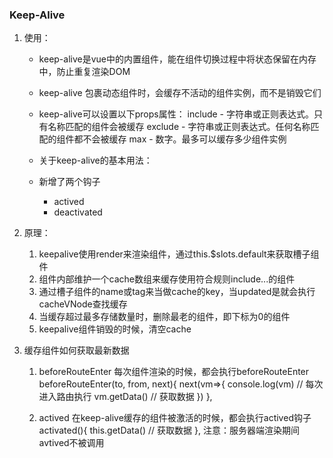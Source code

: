 ### Keep-Alive
  1. 使用：
      * keep-alive是vue中的内置组件，能在组件切换过程中将状态保留在内存中，防止重复渲染DOM
      * keep-alive 包裹动态组件时，会缓存不活动的组件实例，而不是销毁它们
      * keep-alive可以设置以下props属性：
          include - 字符串或正则表达式。只有名称匹配的组件会被缓存
          exclude - 字符串或正则表达式。任何名称匹配的组件都不会被缓存
          max - 数字。最多可以缓存多少组件实例
      * 关于keep-alive的基本用法：
          <keep-alive>
            <component :is="view"></component>
          </keep-alive>

      * 新增了两个钩子
        * actived
        * deactivated

  2. 原理： 

      1. keepalive使用render来渲染组件，通过this.$slots.default来获取槽子组件
      2. 组件内部维护一个cache数组来缓存使用符合规则include...的组件
      3. 通过槽子组件的name或tag来当做cache的key，当updated是就会执行cacheVNode查找缓存
      4. 当缓存超过最多存储数量时，删除最老的组件，即下标为0的组件
      5. keepalive组件销毁的时候，清空cache

  3. 缓存组件如何获取最新数据

      1. beforeRouteEnter
          每次组件渲染的时候，都会执行beforeRouteEnter
          beforeRouteEnter(to, from, next){
              next(vm=>{
                  console.log(vm)
                  // 每次进入路由执行
                  vm.getData()  // 获取数据
              })
          },

      2. actived
          在keep-alive缓存的组件被激活的时候，都会执行actived钩子
          activated(){
            this.getData() // 获取数据
          },
          注意：服务器端渲染期间avtived不被调用
